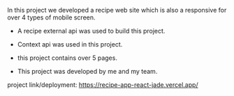 In this project we developed a recipe web site which is also a responsive for over 4 types of mobile screen.

- A recipe external api was used to build this project.

- Context api was used in this project.

- this project contains over 5 pages.

- This project was developed by me and my team.

project link/deployment: https://recipe-app-react-jade.vercel.app/
